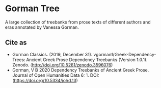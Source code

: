 # Gorman Tree

A large collection of treebanks from prose texts of different authors and eras 
annotated by Vanessa Gorman.

## Cite as

* Gorman Classics. (2019, December 31). vgorman1/Greek-Dependency-Trees: Ancient Greek Prose Dependency Treebanks (Version 1.0.1). Zenodo. (http://doi.org/10.5281/zenodo.3596076)
* Gorman, V B 2020 Dependency Treebanks of Ancient Greek Prose. Journal of Open Humanities Data 6: 1. DOI: (https://doi.org/10.5334/johd.13)


